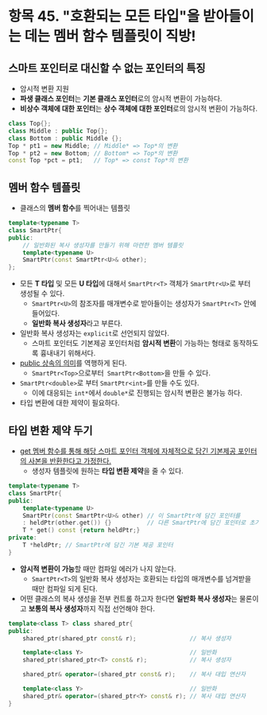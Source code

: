 # 항목 45. "호환되는 모든 타입"을 받아들이는 데는 멤버 함수 템플릿이 직방!
## 스마트 포인터로 대신할 수 없는 포인터의 특징
- 암시적 변환 지원
- **파생 클래스 포인터**는 **기본 클래스 포인터**로의 암시적 변환이 가능하다.
- **비상수 객체에 대한 포인터**는 **상수 객체에 대한 포인터**로의 암시적 변환이 가능하다.
```cpp
class Top{};
class Middle : public Top{};
class Bottom : public Middle {};
Top * pt1 = new Middle; // Middle* => Top*의 변환
Top * pt2 = new Bottom; // Bottom* => Top*의 변환
const Top *pct = pt1;   // Top* => const Top*의 변환
```

## 멤버 함수 템플릿
- 클래스의 **멤버 함수**를 찍어내는 템플릿
```cpp
template<typename T>
class SmartPtr{
public:
    // 일반화된 복사 생성자를 만들기 위해 마련한 멤버 템플릿
    template<typename U>
    SmartPtr(const SmartPtr<U>& other);
};
```
- 모든 **T 타입** 및 모든 **U 타입**에 대해서 `SmartPtr<T>` 객체가 `SmartPtr<U>`로 부터 생성될 수 있다.
    - `SmartPtr<U>`의 참조자를 매개변수로 받아들이는 생성자가 `SmartPtr<T>` 안에 들어있다.
    - **일반화 복사 생성자**라고 부른다.
- 일반화 복사 생성자는 `explicit`로 선언되지 않았다.
  - 스마트 포인터도 기본제공 포인터처럼 **암시적 변환**이 가능하는 형태로 동작하도록 흉내내기 위해서다.
- [public 상속의 의미](/Chapter6/Item32.md)를 역행하게 된다.
  - `SmartPtr<Top>`으로부터` SmartPtr<Bottom>`을 만들 수 있다.
- `SmartPtr<double>`로 부터 `SmartPtr<int>`를 만들 수도 있다.
  - 이에 대응되는 `int*`에서 `double*`로 진행되는 암시적 변환은 불가능 하다.
- 타입 변환에 대한 제약이 필요하다.

## 타입 변환 제약 두기
- [get 멤버 함수를 통해 해당 스마트 포인터 객체에 자체적으로 담긴 기본제공 포인터의 사본을 반환한다고 가정한다.](/Chapter3/Item15.md)
    - 생성자 템플릿에 원하는 **타입 변환 제약**을 줄 수 있다.
```cpp
template<typename T>
class SmartPtr{
public:
    template<typename U>
    SmartPtr(const SmartPtr<U>& other) // 이 SmartPtr에 담긴 포인터를
    : heldPtr(other.get()) {}          // 다른 SmartPtr에 담긴 포인터로 초기화한다.
    T * get() const {return heldPtr;}
private:
    T *heldPtr; // SmartPtr에 담긴 기본 제공 포인터
}
```
- **암시적 변환이 가능**할 때만 컴파일 에러가 나지 않는다.
    - `SmartPtr<T>`의 일반화 복사 생성자는 호환되는 타입의 매개변수를 넘겨받을 때만 컴파일 되게 된다.
- 어떤 클래스의 복사 생성을 전부 컨트롤 하고자 한다면 **일반화 복사 생성자**는 물론이고 **보통의 복사 생성자**까지 직접 선언해야 한다.
```cpp
template<class T> class shared_ptr{
public:
    shared_ptr(shared_ptr const& r);               // 복사 생성자

    template<class Y>                              // 일반화
    shared_ptr(shared_ptr<T> const& r);            // 복사 생성자

    shared_ptr& operator=(shared_ptr const& r);    // 복사 대입 연산자

    template<class Y>                              // 일반화
    shared_ptr& operator=(shared_ptr<Y> const& r); // 복사 대입 연산자
}
```